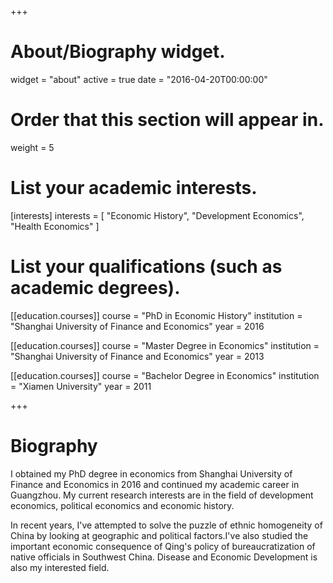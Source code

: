 ﻿+++
# About/Biography widget.
widget = "about"
active = true
date = "2016-04-20T00:00:00"

# Order that this section will appear in.
weight = 5

# List your academic interests.
[interests]
  interests = [
    "Economic History",
    "Development Economics",
    "Health Economics"
  ]

# List your qualifications (such as academic degrees).
[[education.courses]]
  course = "PhD in Economic History"
  institution = "Shanghai University of Finance and Economics"
  year = 2016

[[education.courses]]
  course = "Master Degree in Economics"
  institution = "Shanghai University of Finance and Economics"
  year = 2013

[[education.courses]]
  course = "Bachelor Degree in Economics"
  institution = "Xiamen University"
  year = 2011
 
+++

# Biography

​I obtained my PhD degree in economics from Shanghai University of Finance and Economics in 2016 and continued my academic career in Guangzhou. My current research interests are in the field of development economics, political economics and economic history. 

In recent years, I've attempted to solve the puzzle of ethnic homogeneity of China by looking at geographic and political factors. ​I've also studied the important economic consequence of Qing's policy of bureaucratization of native officials in Southwest China. Disease and Economic Development is also my interested field.


